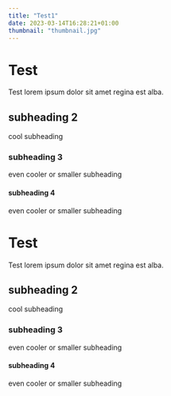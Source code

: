 ```yaml
---
title: "Test1"
date: 2023-03-14T16:28:21+01:00
thumbnail: "thumbnail.jpg"
---
```

# Test
Test lorem ipsum dolor sit amet regina est alba.

## subheading 2
cool subheading

### subheading 3
even cooler or smaller subheading

#### subheading 4
even cooler or smaller subheading

# Test
Test lorem ipsum dolor sit amet regina est alba.

## subheading 2
cool subheading

### subheading 3
even cooler or smaller subheading

#### subheading 4
even cooler or smaller subheading
